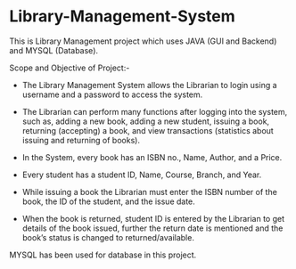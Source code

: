 # Library-Management-System

This is Library Management project which uses JAVA (GUI and Backend) and MYSQL (Database).

Scope and Objective of Project:-

  - The Library Management System allows the Librarian to login using a username and a password to access the system. 

  - The Librarian can perform many functions after logging into the system, such as, adding a new book, adding a new student, issuing a book, returning (accepting) a book, and view transactions (statistics about issuing and returning of books).

  - In the System, every book has an ISBN no., Name, Author, and a Price. 

  - Every student has a student ID, Name, Course, Branch, and Year.

  - While issuing a book the Librarian must enter the ISBN number of the book, the ID of the student, and the issue date. 

  - When the book is returned, student ID is entered by the Librarian to get details of the book issued, further the return date is mentioned and the book’s status is changed to returned/available.


MYSQL has been used for database in this project.

